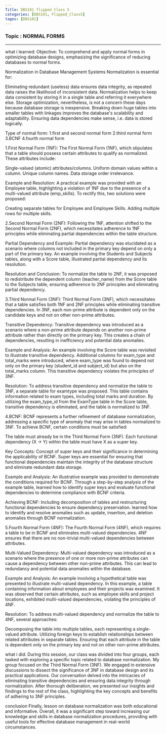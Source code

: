 ```yaml
---
Title: DBS101 flipped Class 5
categories: [DBS101, Flipped_Class5]
tages: [DBS101]
---
```


### Topic : NORMAL FORMS
----

what i learned:
Objective: To comprehend and apply normal forms in optimizing database designs, emphasizing the significance of reducing databases to normal forms.

Normalization in Database Management Systems
Normalization is essential for:

Eliminating redundant (useless) data ensures data integrity, as repeated data raises the likelihood of inconsistent data.
Normalization helps to keep data consistent by storing it in a single table and referring it everywhere else.
Storage optimization, nevertheless, is not a concern these days because database storage is inexpensive.
Breaking down huge tables into smaller tables with linkages improves the database's scalability and adaptability.
Ensuring data dependencies make sense, i.e. data is stored logically.

Type of normal form:
1.first and second normal form
2.third normal form
3.BCNF
4.fourth normal form

1.First Normal Form (1NF):
The First Normal Form (1NF), which stipulates that a table should possess certain attributes to qualify as normalized. These attributes include:

Single-valued (atomic) attributes/columns.
Uniform domain values within a column.
Unique column names.
Data storage order irrelevance.

Example and Resolution:
A practical example was provided with an Employee table, highlighting a violation of 1NF due to the presence of a multi-valued attribute (emp_skills). To rectify this, two solutions were proposed:

Creating separate tables for Employee and Employee Skills.
Adding multiple rows for multiple skills.

2.Second Normal Form (2NF):
Following the 1NF, attention shifted to the Second Normal Form (2NF), which necessitates adherence to 1NF principles while eliminating partial dependencies within the table structure.

Partial Dependency and Example:
Partial dependency was elucidated as a scenario where columns not included in the primary key depend on only a part of the primary key. An example involving the Students and Subjects tables, along with a Score table, illustrated partial dependency and its resolution.

Resolution and Conclusion:
To normalize the table to 2NF, it was proposed to redistribute the dependent column (teacher_name) from the Score table to the Subjects table, ensuring adherence to 2NF principles and eliminating partial dependency.

3.Third Normal Form (3NF):
Third Normal Form (3NF), which necessitates that a table satisfies both 1NF and 2NF principles while eliminating transitive dependencies. In 3NF, each non-prime attribute is dependent only on the candidate keys and not on other non-prime attributes.

Transitive Dependency:
Transitive dependency was introduced as a scenario where a non-prime attribute depends on another non-prime attribute rather than directly on the primary key. This creates a chain of dependencies, resulting in inefficiency and potential data anomalies.

Example and Analysis:
An example involving the Score table was revisited to illustrate transitive dependency. Additional columns for exam_type and total_marks were introduced, where exam_type was found to depend not only on the primary key (student_id and subject_id) but also on the total_marks column. This transitive dependency violates the principles of 3NF.

Resolution:
To address transitive dependency and normalize the table to 3NF, a separate table for examtype was proposed. This table contains information related to exam types, including total marks and duration. By utilizing the exam_type_id from the ExamType table in the Score table, transitive dependency is eliminated, and the table is normalized to 3NF.

4.BCNF:
BCNF represents a further refinement of database normalization, addressing a specific type of anomaly that may arise in tables normalized to 3NF. To achieve BCNF, certain conditions must be satisfied:

The table must already be in the Third Normal Form (3NF).
Each functional dependency (X → Y) within the table must have X as a super key.

Key Concepts:
Concept of super keys and their significance in determining the applicability of BCNF. Super keys are essential for ensuring that functional dependencies maintain the integrity of the database structure and eliminate redundant data storage.

Example and Analysis:
An illustrative example was provided to demonstrate the conditions required for BCNF. Through a step-by-step analysis of the example table, learned how to identify super keys and evaluate functional dependencies to determine compliance with BCNF criteria.

Achieving BCNF:
Including decomposition of tables and restructuring functional dependencies to ensure dependency preservation. learned how to identify and resolve anomalies such as update, insertion, and deletion anomalies through BCNF normalization.

5.Fourth Normal Form (4NF):
The Fourth Normal Form (4NF), which requires a table to be in BCNF and eliminates multi-valued dependencies. 4NF ensures that there are no non-trivial multi-valued dependencies between attributes.

Multi-Valued Dependency:
Multi-valued dependency was introduced as a scenario where the presence of one or more non-prime attributes can cause a dependency between other non-prime attributes. This can lead to redundancy and potential data anomalies within the database.

Example and Analysis:
An example involving a hypothetical table was presented to illustrate multi-valued dependency. In this example, a table containing information about employees and their projects was examined. It was observed that certain attributes, such as employee skills and project locations, exhibited multi-valued dependencies, violating the principles of 4NF.

Resolution:
To address multi-valued dependency and normalize the table to 4NF, several approaches:

Decomposing the table into multiple tables, each representing a single-valued attribute.
Utilizing foreign keys to establish relationships between related attributes in separate tables.
Ensuring that each attribute in the table is dependent only on the primary key and not on other non-prime attributes.

what i did:
During this session, our class was divided into four groups, each tasked with exploring a specific topic related to database normalization. My group focused on the Third Normal Form (3NF). We engaged in extensive discussions to dissect the significance of 3NF in database design and its practical applications. Our conversation delved into the intricacies of eliminating transitive dependencies and ensuring data integrity through normalization. After thorough deliberation, we presented our insights and findings to the rest of the class, highlighting the key concepts and benefits of adhering to 3NF principles.

conclusion
Finally, lesson on database normalization was both educational and informative. Overall, it was a significant step toward increasing our knowledge and skills in database normalization procedures, providing with useful tools for effective database management in real-world circumstances.





